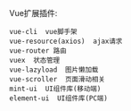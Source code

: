 
Vue扩展插件:

	vue-cli  vue脚手架
	vue-resource(axios)  ajax请求
	vue-router 路由
	vuex  状态管理
	vue-lazyload  图片懒加载
	vue-scroller  页面滑动相关
	mint-ui  UI组件库(移动端)
	element-ui  UI组件库(PC端)